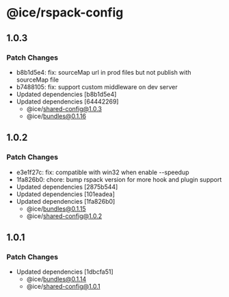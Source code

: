 # @ice/rspack-config

## 1.0.3

### Patch Changes

- b8b1d5e4: fix: sourceMap url in prod files but not publish with sourceMap file
- b7488105: fix: support custom middleware on dev server
- Updated dependencies [b8b1d5e4]
- Updated dependencies [64442269]
  - @ice/shared-config@1.0.3
  - @ice/bundles@0.1.16

## 1.0.2

### Patch Changes

- e3e1f27c: fix: compatible with win32 when enable --speedup
- 1fa826b0: chore: bump rspack version for more hook and plugin support
- Updated dependencies [2875b544]
- Updated dependencies [101eadea]
- Updated dependencies [1fa826b0]
  - @ice/bundles@0.1.15
  - @ice/shared-config@1.0.2

## 1.0.1

### Patch Changes

- Updated dependencies [1dbcfa51]
  - @ice/bundles@0.1.14
  - @ice/shared-config@1.0.1

